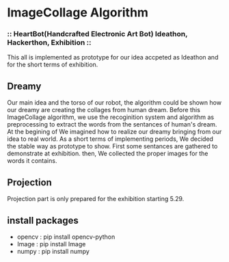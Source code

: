 # ImageCollage Algorithm 
### :: HeartBot(Handcrafted Electronic Art Bot) Ideathon, Hackerthon, Exhibition ::
This all is implemented as prototype for our idea accpeted as Ideathon and for the short terms of exhibition.

## Dreamy 
Our main idea and the torso of our robot, the algorithm could be shown how our dreamy are creating the collages from human dream. 
Before this ImageCollage algorithm, we use the recoginition system and algorithm as preprocessing to extract the words from the sentances of human's dream. 
At the begining of We imagined how to realize our dreamy bringing from our idea to real world. As a short terms of implementing periods, We decided the stable way as prototype to show. 
First some sentances are gathered to demonstrate at exhibition. then, We collected the proper images for the words it contains. 

## Projection
Projection part is only prepared for the exhibition starting 5.29. 


## install packages
* opencv : pip install opencv-python
* Image : pip install Image
* numpy : pip install numpy
